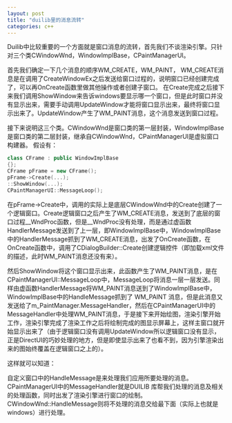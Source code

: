 ```yaml
---
layout: post
title: "duilib里的消息流转"
categories: c++
---
```


Duilib中比较重要的一个方面就是窗口消息的流转，首先我们不谈渲染引擎。只针对三个类CWindowWnd，WindowImplBase，CPaintManagerUI。

首先我们确定一下几个消息的顺序WM_CREATE，WM_PAINT，
WM_CREATE消息是在调用了CreateWindowEx之后发送给窗口过程的，说明窗口已经创建完成了，可以再OnCreate函数里做其他操作或者创建子窗口。
在Create完成之后接下来我们调用ShowWindow来告诉windows要显示哪一个窗口，但是此时窗口并没有显示出来，需要手动调用UpdateWindow才能将窗口显示出来，最终将窗口显示出来了。UpdateWindow产生了WM_PAINT消息，这个消息发送到窗口过程。

接下来说明这三个类。CWindowWnd是窗口类的第一层封装，WindowImplBase是窗口类的第二层封装，继承自CWindowWnd，CPaintManagerUI是虚拟窗口构建器。
假设有：  

``` c++
class CFrame : public WindowImplBase
{};
CFrame pFrame = new CFrame();
pFrame->Create(...);  
::ShowWindow(...);
CPaintManagerUI::MessageLoop();
```

在pFrame->Create中，调用的实际上是底层CWindowWnd中的Create创建了一个逻辑窗口。Create逻辑窗口之后产生了WM_CREATE消息，发送到了底层的窗口过程__WndProc函数，但是__WndProc没有处理，而是通过虚函数HandlerMessage发送到了上一层，即WindowImplBase中，WindowImplBase中的HandlerMessage抓到了WM_CREATE消息，出发了OnCreate函数，在OnCreate函数中，调用了CDialogBuilder::Create创建逻辑控件（即加载xml文件的描述，此时WM_PAINT消息还没有来）。  

然后ShowWindow将这个窗口显示出来，此函数产生了WM_PAINT消息，是在CPaintManagerUI::MessageLoop中，MessageLoop将消息一层一层发送。同样由虚函数HandlerMessage将WM_PAINT消息送到了WindowImplBase中，WindowImplBase中的HandleMessage抓到了 WM_PAINT 消息，但是此消息又发送给了m_PaintManager.MessageHandler，然后在CPaintManagerUI中的MessageHandler中处理WM_PAINT消息，于是接下来开始绘图，渲染引擎开始工作，渲染引擎完成了渲染工作之后将绘制完成的图显示屏幕上，这样主窗口就开始显示出来了（由于逻辑窗口没有调用UpdateWindow所以逻辑窗口没有显示，正是DirectUI的巧妙处理的地方，但是即使显示出来了也看不到，因为引擎渲染出来的图始终覆盖在逻辑窗口之上的）。

这样就可以知道：  

自定义窗口中的HandleMessage是来处理我们应用所要处理的消息。
CPaintManagerUI中的MessageHandler就是DUILIB 库帮我们处理的消息及相关的处理函数，同时出发了渲染引擎进行窗口的绘制。
CWindowWnd::HandleMessage则将不处理的消息交给最下面（实际上也就是windows）进行处理。